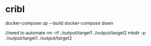 # cribl

docker-compose up --build
docker-compose down

//need to automate
rm -rf ./output/target1 ./output/target2
mkdir -p ./output/target1 ./output/target2
